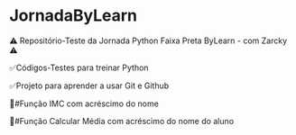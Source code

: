# JornadaByLearn
⚠ Repositório-Teste da Jornada Python Faixa Preta ByLearn - com Zarcky ⚠

✅Códigos-Testes para treinar Python

✅Projeto para aprender a usar Git e Github

🎁#Função IMC com acréscimo do nome

🎁#Função Calcular Média com acréscimo do nome do aluno
